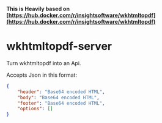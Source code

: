 **This is Heavily based on [https://hub.docker.com/r/insightsoftware/wkhtmltopdf](https://hub.docker.com/r/insightsoftware/wkhtmltopdf)**

wkhtmltopdf-server
=================
Turn wkhtmltopdf into an Api.

Accepts Json in this format:
```json
{
	"header": "Base64 encoded HTML",
	"body": "Base64 encoded HTML",
	"footer": "Base64 encoded HTML",
	"options": []
}
```

